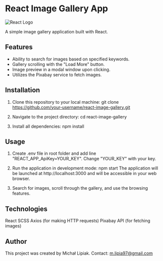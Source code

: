 # React Image Gallery App

![React Logo](https://upload.wikimedia.org/wikipedia/commons/thumb/a/a7/React-icon.svg/1200px-React-icon.svg.png)

A simple image gallery application built with React.

## Features

- Ability to search for images based on specified keywords.
- Gallery scrolling with the "Load More" button.
- Image preview in a modal window upon clicking.
- Utilizes the Pixabay service to fetch images.

## Installation

1. Clone this repository to your local machine: git clone
   https://github.com/your-username/react-image-gallery.git

2. Navigate to the project directory: cd react-image-gallery

3. Install all dependencies: npm install

## Usage

1. Create .env file in root folder and add line "REACT_APP_ApiKey=YOUR_KEY".
   Change "YOUR_KEY" with your key.

2. Run the application in development mode: npm start The application will be
   launched at http://localhost:3000 and will be accessible in your web browser.

3. Search for images, scroll through the gallery, and use the browsing features.

## Technologies

React SCSS Axios (for making HTTP requests) Pixabay API (for fetching images)

## Author

This project was created by Michał Lipiak. Contact: m.lipia97@gmail.com
